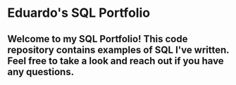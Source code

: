 # Eduardo's SQL Portfolio 
## Welcome to my SQL Portfolio! This code repository contains examples of SQL I've written. Feel free to take a look and reach out if you have any questions.
